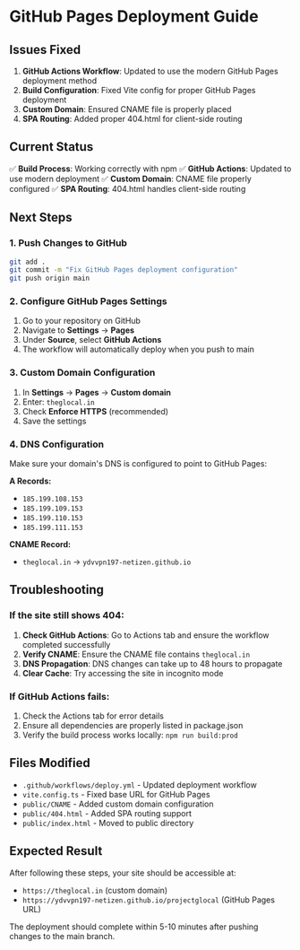 # GitHub Pages Deployment Guide

## Issues Fixed

1. **GitHub Actions Workflow**: Updated to use the modern GitHub Pages deployment method
2. **Build Configuration**: Fixed Vite config for proper GitHub Pages deployment
3. **Custom Domain**: Ensured CNAME file is properly placed
4. **SPA Routing**: Added proper 404.html for client-side routing

## Current Status

✅ **Build Process**: Working correctly with npm
✅ **GitHub Actions**: Updated to use modern deployment
✅ **Custom Domain**: CNAME file properly configured
✅ **SPA Routing**: 404.html handles client-side routing

## Next Steps

### 1. Push Changes to GitHub

```bash
git add .
git commit -m "Fix GitHub Pages deployment configuration"
git push origin main
```

### 2. Configure GitHub Pages Settings

1. Go to your repository on GitHub
2. Navigate to **Settings** → **Pages**
3. Under **Source**, select **GitHub Actions**
4. The workflow will automatically deploy when you push to main

### 3. Custom Domain Configuration

1. In **Settings** → **Pages** → **Custom domain**
2. Enter: `theglocal.in`
3. Check **Enforce HTTPS** (recommended)
4. Save the settings

### 4. DNS Configuration

Make sure your domain's DNS is configured to point to GitHub Pages:

**A Records:**
- `185.199.108.153`
- `185.199.109.153`
- `185.199.110.153`
- `185.199.111.153`

**CNAME Record:**
- `theglocal.in` → `ydvvpn197-netizen.github.io`

## Troubleshooting

### If the site still shows 404:

1. **Check GitHub Actions**: Go to Actions tab and ensure the workflow completed successfully
2. **Verify CNAME**: Ensure the CNAME file contains `theglocal.in`
3. **DNS Propagation**: DNS changes can take up to 48 hours to propagate
4. **Clear Cache**: Try accessing the site in incognito mode

### If GitHub Actions fails:

1. Check the Actions tab for error details
2. Ensure all dependencies are properly listed in package.json
3. Verify the build process works locally: `npm run build:prod`

## Files Modified

- `.github/workflows/deploy.yml` - Updated deployment workflow
- `vite.config.ts` - Fixed base URL for GitHub Pages
- `public/CNAME` - Added custom domain configuration
- `public/404.html` - Added SPA routing support
- `public/index.html` - Moved to public directory

## Expected Result

After following these steps, your site should be accessible at:
- `https://theglocal.in` (custom domain)
- `https://ydvvpn197-netizen.github.io/projectglocal` (GitHub Pages URL)

The deployment should complete within 5-10 minutes after pushing changes to the main branch.

